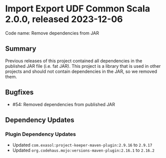 # Import Export UDF Common Scala 2.0.0, released 2023-12-06

Code name: Remove dependencies from JAR

## Summary

Previous releases of this project contained all dependencies in the published JAR file (i.e. fat JAR). This project is a library that is used in other projects and should not contain dependencies in the JAR, so we removed them.

## Bugfixes

* #54: Removed dependencies from published JAR

## Dependency Updates

### Plugin Dependency Updates

* Updated `com.exasol:project-keeper-maven-plugin:2.9.16` to `2.9.17`
* Updated `org.codehaus.mojo:versions-maven-plugin:2.16.1` to `2.16.2`
